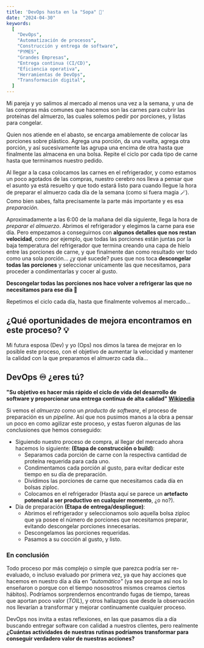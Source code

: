 ```yaml
---
title: 'DevOps hasta en la "Sopa" 🍲'
date: "2024-04-30"
keywords:
  [
    "DevOps",
    "Automatización de procesos",
    "Construcción y entrega de software",
    "PYMES",
    "Grandes Empresas",
    "Entrega continua (CI/CD)",
    "Eficiencia operativa",
    "Herramientas de DevOps",
    "Transformación digital",
  ]
---
```


Mi pareja y yo salimos al mercado al menos una vez a la semana, y una de las compras más comunes que hacemos son las carnes para cubrir las proteínas del almuerzo, las cuales solemos pedir por porciones, y listas para congelar.

Quien nos atiende en el abasto, se encarga amablemente de colocar las porciones sobre plástico. Agrega una porción, da una vuelta, agrega otra porción, y así sucesivamente las agrupa una encima de otra hasta que finalmente las almacena en una bolsa. Repite el ciclo por cada tipo de carne hasta que terminamos nuestro pedido.

Al llegar a la casa colocamos las carnes en el refrigerador, y como estamos un poco agotados de las compras, nuestro cerebro nos lleva a pensar que el asunto ya está resuelto y que todo estará listo para cuando llegue la hora de preparar el almuerzo cada día de la semana (como si fuera magia 🪄). Como bien sabes, falta precisamente la parte más importante y es esa _preparación_.

Aproximadamente a las 6:00 de la mañana del día siguiente, llega la hora de _preparar el almuerzo_. Abrimos el refrigerador y elegimos la carne para ese día. Pero empezamos a conseguirnos con **algunos detalles que nos restan velocidad**, como por ejemplo, que todas las porciones están juntas por la baja temperatura del refrigerador que termina creando una capa de hielo entre las porciones de carne, y que finalmente dan como resultado ver todo como una sola porción... ¿y qué sucede? pues que nos toca **descongelar todas las porciones** y seleccionar unicamente las que necesitamos, para proceder a condimentarlas y cocer al gusto.

**Descongelar todas las porciones nos hace volver a refrigerar las que no necesitamos para ese día 😬**

Repetimos el ciclo cada día, hasta que finalmente volvemos al mercado...

## ¿Qué oportunidades de mejora encontramos en este proceso? 💡

Mi futura esposa (Dev) y yo (Ops) nos dimos la tarea de mejorar en lo posible este proceso, con el objetivo de aumentar la velocidad y mantener la calidad con la que preparamos el almuerzo cada día...

## DevOps ♾️ ¿eres tú?

**"Su objetivo es hacer más rápido el ciclo de vida del desarrollo de software y proporcionar una entrega continua de alta calidad" [Wikipedia](https://es.wikipedia.org/wiki/DevOps)**

Si vemos el _almuerzo_ como un _producto de software_, el proceso de preparación es un _pipeline_. Así que nos pusimos manos a la obra a pensar un poco en como agilizar este proceso, y estas fueron algunas de las conclusiones que hemos conseguido:

- Siguiendo nuestro proceso de compra, al llegar del mercado ahora hacemos lo siguiente: **(Etapa de construcción o build)**:
  - Separamos cada porción de carne con la respectiva cantidad de proteína requerida para cada uno.
  - Condimentamos cada porción al gusto, para evitar dedicar este tiempo en su día de preparación.
  - Dividimos las porciones de carne que necesitamos cada día en bolsas ziploc.
  - Colocamos en el refrigerador (Hasta aquí se parece un **artefacto potencial a ser productivo en cualquier momento**, ¿o no?).
- Día de preparación **(Etapa de entrega/despliegue)**:
  - Abrimos el refrigerador y seleccionamos solo aquella bolsa ziploc que ya posee el número de porciones que necesitamos preparar, evitando descongelar porciones innecesarias.
  - Descongelamos las porciones requeridas.
  - Pasamos a su cocción al gusto, y listo.

### En conclusión

Todo proceso por más complejo o simple que parezca podría ser re-evaluado, o incluso evaluado por primera vez, ya que hay acciones que hacemos en nuestro día a día en _"automático"_ (ya sea porque así nos lo enseñaron o porque con el tiempo nososotros mismos creamos ciertos hábitos). Podríamos sorprendernos encontrando fugas de tiempo, tareas que aportan poco valor (_TOIL_), y otros hallazgos que desde la observación nos llevarían a transformar y mejorar continuamente cualquier proceso.

DevOps nos invita a estas reflexiones, en las que pasamos día a día buscando entregar software con calidad a nuestros clientes, pero realmente **¿Cuántas actividades de nuestras rutinas podríamos transformar para conseguir verdadero valor de nuestras acciones?**
